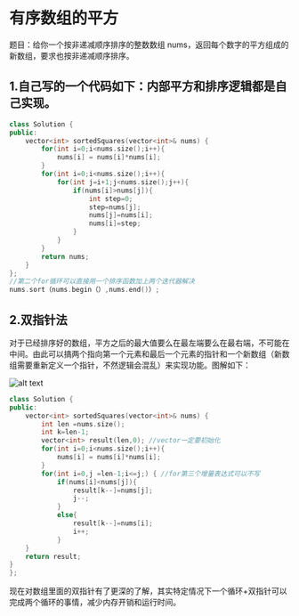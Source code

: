 # 有序数组的平方
题目：给你一个按非递减顺序排序的整数数组 nums，返回每个数字的平方组成的新数组，要求也按非递减顺序排序。
## 1.自己写的一个代码如下：内部平方和排序逻辑都是自己实现。
```c++
class Solution {
public:
    vector<int> sortedSquares(vector<int>& nums) {
        for(int i=0;i<nums.size();i++){
            nums[i] = nums[i]*nums[i];
        }
        for(int i=0;i<nums.size();i++){
            for(int j=i+1;j<nums.size();j++){
                if(nums[i]>nums[j]){
                    int step=0;
                    step=nums[j];
                    nums[j]=nums[i];
                    nums[i]=step;
                }
            }
        }
        return nums;
    }
};
//第二个for循环可以直接用一个排序函数加上两个迭代器解决
nums.sort（nums.begin（）,nums.end()）;
```

## 2.双指针法
对于已经排序好的数组，平方之后的最大值要么在最左端要么在最右端，不可能在中间。由此可以搞两个指向第一个元素和最后一个元素的指针和一个新数组（新数组需要重新定义一个指针，不然逻辑会混乱）来实现功能。图解如下：

![alt text](https://code-thinking.cdn.bcebos.com/gifs/977.%E6%9C%89%E5%BA%8F%E6%95%B0%E7%BB%84%E7%9A%84%E5%B9%B3%E6%96%B9.gif)
```c++
class Solution {
public:
    vector<int> sortedSquares(vector<int>& nums) {
        int len =nums.size();
        int k=len-1;
        vector<int> result(len,0); //vector一定要初始化
        for(int i=0;i<nums.size();i++){
            nums[i] = nums[i]*nums[i];
        }
        for(int i=0,j =len-1;i<=j;) { //for第三个增量表达式可以不写
            if(nums[i]<nums[j]){
                result[k--]=nums[j];
                j--;
            }
            else{
                result[k--]=nums[i];
                i++;
            }
    }
    return result;
}
};
```
现在对数组里面的双指针有了更深的了解，其实特定情况下一个循环+双指针可以完成两个循环的事情，减少内存开销和运行时间。